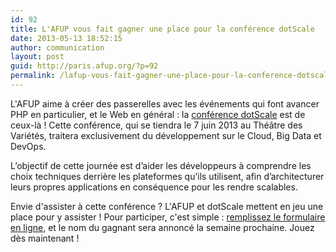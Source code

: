 ```yaml
---
id: 92
title: L'AFUP vous fait gagner une place pour la conférence dotScale
date: 2013-05-13 18:52:15
author: communication
layout: post
guid: http://paris.afup.org/?p=92
permalink: /lafup-vous-fait-gagner-une-place-pour-la-conference-dotscale
---
```

L'AFUP aime à créer des passerelles avec les événements qui font avancer PHP en particulier, et le Web en général : la <a href="http://www.dotscale.eu/">conférence dotScale</a> est de ceux-là ! Cette conférence, qui se tiendra le 7 juin 2013 au Théâtre des Variétés, traitera exclusivement du développement sur le Cloud, Big Data et DevOps.

L’objectif de cette journée est d’aider les développeurs à comprendre les choix techniques derrière les plateformes qu’ils utilisent, afin d’architecturer leurs propres applications en conséquence pour les rendre scalables.

Envie d'assister à cette conférence ? L'AFUP et dotScale mettent en jeu une place pour y assister ! Pour participer, c'est simple : <a href="http://afup.org/ask/dotscale/index.html">remplissez le formulaire en ligne</a>, et le nom du gagnant sera annoncé la semaine prochaine. Jouez dès maintenant !
